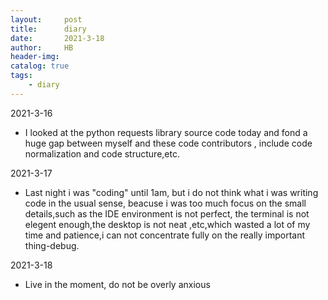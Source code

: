 ```yaml
---
layout:     post
title:      diary
date:       2021-3-18
author:     HB
header-img:
catalog: true
tags:
    - diary
---
```


2021-3-16
- I looked at the python requests library source code today and fond a huge gap between myself and these code contributors , include code normalization and code structure,etc.

2021-3-17
- Last night i was "coding" until 1am, but i do not think what i was writing code in the usual sense, beacuse i was too much focus on the small details,such as the IDE environment is not perfect, the terminal is not elegent enough,the desktop is not neat ,etc,which wasted a lot of my time and patience,i can not concentrate fully on the really important thing-debug.

2021-3-18
- Live in the moment, do not be overly anxious
